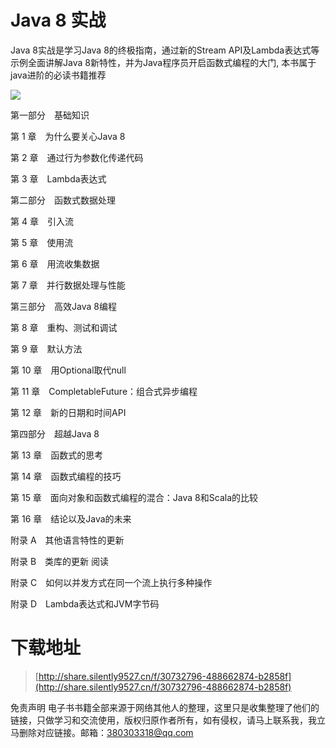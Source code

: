 # Java 8 实战

Java 8实战是学习Java 8的终极指南，通过新的Stream API及Lambda表达式等示例全面讲解Java 8新特性，并为Java程序员开启函数式编程的大门, 本书属于java进阶的必读书籍推荐

![](https://tva1.sinaimg.cn/large/008i3skNgy1gu4z7bmh34j60u011pwgx02.jpg)

第一部分　基础知识

第 1 章　为什么要关心Java 8

第 2 章　通过行为参数化传递代码

第 3 章　Lambda表达式

第二部分　函数式数据处理

第 4 章　引入流

第 5 章　使用流

第 6 章　用流收集数据

第 7 章　并行数据处理与性能

第三部分　高效Java 8编程

第 8 章　重构、测试和调试

第 9 章　默认方法

第 10 章　用Optional取代null

第 11 章　CompletableFuture：组合式异步编程

第 12 章　新的日期和时间API

第四部分　超越Java 8

第 13 章　函数式的思考

第 14 章　函数式编程的技巧

第 15 章　面向对象和函数式编程的混合：Java 8和Scala的比较

第 16 章　结论以及Java的未来

附录 A　其他语言特性的更新

附录 B　类库的更新  阅读

附录 C　如何以并发方式在同一个流上执行多种操作

附录 D　Lambda表达式和JVM字节码

# 下载地址
> [http://share.silently9527.cn/f/30732796-488662874-b2858f](http://share.silently9527.cn/f/30732796-488662874-b2858f)

免责声明
电子书书籍全部来源于网络其他人的整理，这里只是收集整理了他们的链接，只做学习和交流使用，版权归原作者所有，如有侵权，请马上联系我，我立马删除对应链接。邮箱：380303318@qq.com

